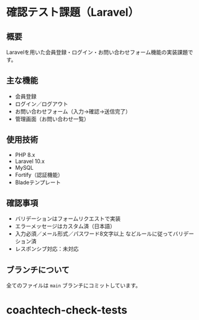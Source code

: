 # 確認テスト課題（Laravel）

## 概要

Laravelを用いた会員登録・ログイン・お問い合わせフォーム機能の実装課題です。

## 主な機能

- 会員登録
- ログイン／ログアウト
- お問い合わせフォーム（入力→確認→送信完了）
- 管理画面（お問い合わせ一覧）

## 使用技術

- PHP 8.x
- Laravel 10.x
- MySQL
- Fortify（認証機能）
- Bladeテンプレート

## 確認事項

- バリデーションはフォームリクエストで実装
- エラーメッセージはカスタム済（日本語）
- 入力必須／メール形式／パスワード8文字以上 などルールに従ってバリデーション済
- レスポンシブ対応：未対応

## ブランチについて

全てのファイルは `main` ブランチにコミットしています。
# coachtech-check-tests
